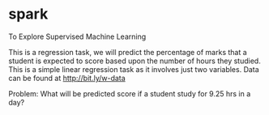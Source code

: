 # spark
To Explore Supervised Machine Learning

 This is a regression task, we will predict the percentage of
marks that a student is expected to score based upon the
number of hours they studied. This is a simple linear
regression task as it involves just two variables.
Data can be found at http://bit.ly/w-data


Problem: What will be predicted score if a student study for 9.25 hrs in a
day?
